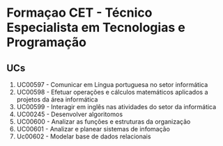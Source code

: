 # Formaçao CET - Técnico Especialista em Tecnologias e Programação

## UCs
1. UC00597 - Comunicar em Língua portuguesa no setor informática
2. UC00598 - Efetuar operações e cálculos matemáticos aplicados a projetos da área informática
3. UC00599 - Interagir em inglês nas atividades do setor da informática
4. UC00245 - Desenvolver algoritomos
5. UC00600 - Analizar as funções e estruturas da organização
6. UC00601 - Analizar e planear sistemas de infomação
7. Uc00602 - Modelar base de dados relacionais
